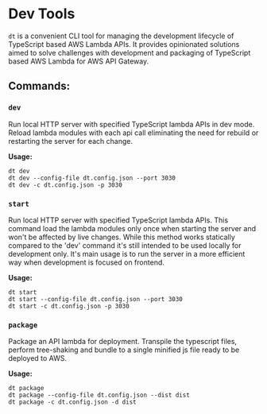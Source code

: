 # Dev Tools

`dt` is a convenient CLI tool for managing the development lifecycle of TypeScript based AWS Lambda APIs.
It provides opinionated solutions aimed to solve challenges with development and packaging of TypeScript based AWS Lambda for AWS API Gateway.

## Commands:

### `dev`

Run local HTTP server with specified TypeScript lambda APIs in dev mode.
Reload lambda modules with each api call eliminating the need for rebuild or restarting the server for each change.

**Usage:**

```console
dt dev
dt dev --config-file dt.config.json --port 3030
dt dev -c dt.config.json -p 3030
```

### `start`

Run local HTTP server with specified TypeScript lambda APIs.
This command load the lambda modules only once when starting the server and won't be affected by live changes.
While this method works statically compared to the 'dev' command it's still intended to be used locally for development only.
It's main usage is to run the server in a more efficient way when development is focused on frontend.

**Usage:**

```console
dt start
dt start --config-file dt.config.json --port 3030
dt start -c dt.config.json -p 3030
``` 

### `package`

Package an API lambda for deployment.
Transpile the typescript files, perform tree-shaking and bundle to a single minified js file ready to be deployed to AWS.

**Usage:**

```console
dt package
dt package --config-file dt.config.json --dist dist
dt package -c dt.config.json -d dist
```
